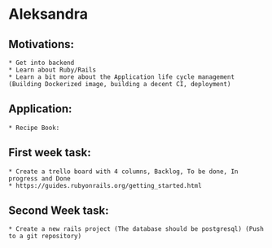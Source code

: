 # Aleksandra

## Motivations:
    * Get into backend 
    * Learn about Ruby/Rails
    * Learn a bit more about the Application life cycle management (Building Dockerized image, building a decent CI, deployment)
## Application:
    * Recipe Book: 
        

## First week task:
    * Create a trello board with 4 columns, Backlog, To be done, In progress and Done
    * https://guides.rubyonrails.org/getting_started.html

## Second Week task:
    * Create a new rails project (The database should be postgresql) (Push to a git repository)
